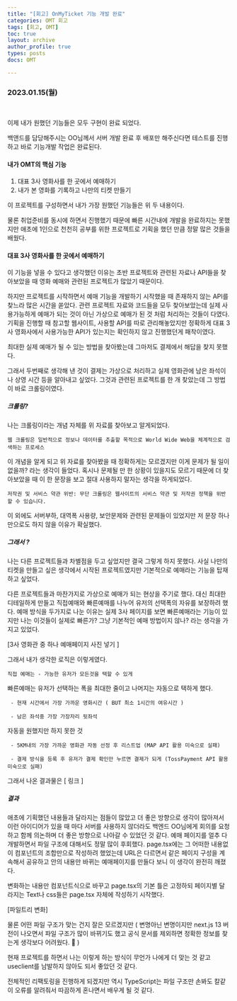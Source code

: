 ```yaml
---
title: "[회고] OnMyTicket 기능 개발 완료"
categories: OMT 회고
tags: [회고, OMT]
toc: true
layout: archive
author_profile: true
types: posts
docs: OMT

---
```


###  2023.01.15(월)

<br/>

이제 내가 원했던 기능들은 모두 구현이 완료 되었다. 

백앤드를 담당해주시는 OO님께서 서버 개발 완료 후 배포만 해주신다면 테스트를 진행하고 바로 기능개발 작업은 완료된다.  

#### 내가 OMT의 핵심 기능 

1. 대표 3사 영화사를 한 곳에서 예매하기
2. 내가 본 영화를 기록하고 나만의 티켓 만들기

이 프로젝트를 구성하면서 내가 가장 원했던 기능들은 위 두 내용이다. 

물론 취업준비를 동시에 하면서 진행했기 때문에 빠른 시간내에 개발을 완료하지는 못했지만 애초에 1인으로 천천히 공부를 위한 프로젝트로 기획을 했던 만큼 정말 많은 것들을 배웠다. 





#### 대표 3사 영화사를 한 곳에서 예매하기

이 기능을 넣을 수 있다고 생각했던 이유는 초반 프로젝트와 관련된 자료나 API들을 찾아보았을 때  영화 예매와 관련된 프로젝트가 많았기 때문이다. 

하지만 프로젝트를 시작하면서 예매 기능을 개발하기 시작했을 때 존재하지 않는 API를 찾느라 많은 시간을 쏟았다. 관련 프로젝트 자료와 코드들을 모두 찾아보았는데 실제 사용가능하게 예매가 되는 것이 아닌 가상으로 예매가 된 것 처럼 처리하는 것들이 다였다. 기획을 진행할 때 참고할 웹사이트, 사용할 API를  따로 관리해놓았지만 정확하게 대표 3사 영화사에서 사용가능한 API가 있는지는 확인하지 않고 진행했던게 패착이였다. 

최대한 실제 예매가 될 수 있는 방법을 찾아봤는데 그마저도 결제에서 해답을 찾지 못했다. 

그래서 두번째로 생각해 낸 것이 결제는 가상으로 처리하고 실제 영화관에 남은 좌석이나 상영 시간 등을 알아내고 싶었다. 그것과 관련된 프로젝트를 한 개 찾았는데 그 방법이 바로 크롤링이였다. 



##### 크롤링? 

나는 크롤링이라는 개념 자체를 위 자료를 찾아보고 알게되었다. 

`웹 크롤링은 일반적으로 정보나 데이터를 추출할 목적으로 World Wide Web을 체계적으로 검색하는 프로세스 `

이 개념을 알게 되고 위 자료를 찾아봤을 때 정확하게는 모르겠지만 이게 문제가 될 일이 없을까? 라는 생각이 들었다. 혹시나 문제될 만 한 상황이 있을지도 모르기 때문에 더 찾아보았을 때 이 한 문장을 보고 절대 사용하지 말자는 생각을 하게되었다. 

`저작권 및 서비스 약관 위반: 무단 크롤링은 웹사이트의 서비스 약관 및 저작권 정책을 위반할 수 있습니다.`

이 외에도 서버부하, 대역폭 사용량, 보안문제와 관련된 문제들이 있었지만 저 문장 하나만으로도 하지 않을 이유가 확실했다. 



##### 그래서 ? 

나는 다른 프로젝트들과 차별점을 두고 싶었지만 결국 그렇게 하지 못했다. 사실 나만의 티켓을 만들고 싶은 생각에서 시작된 프로젝트였지만 기본적으로 예매라는 기능을 탑재하고 싶었다. 

다른 프로젝트들과 마찬가지로 가상으로 예매가 되는 현상을 주기로 했다. 대신 최대한 디테일하게 만들고 직접예매와 빠른예매를 나누어 유저의 선택폭의 자유를 보장하려 했다. 예매 방식을 두가지로 나눈 이유는 실제 3사 페이지를 보면 빠른예매라는 기능이 있지만 나는 이것들이 실제로 빠른가? 그냥 기본적인 예매 방법이지 않나? 라는 생각을 가지고 있었다. 

[3사 영화관 중 하나 예매페이지 사진 넣기 ]

그래서 내가 생각한 로직은 이렇게였다. 

`직접 예매는 - 가능한 유저가 모든것을 택할 수 있게 `

빠른예매는 유저가 선택하는 폭을 최대한 줄이고 나머지는 자동으로 택하게 했다. 

` - 현재 시간에서 가장 가까운 영화시간 ( BUT 최소 1시간의 여유시간 )` 

` - 남은 좌석중 가장 가장자리 뒷좌석` 

자동을 원했지만 하지 못한 것

` - 5KM내의 가장 가까운 영화관 자동 선정 후 리스트업 (MAP API 활용 미숙으로 실패)` 

` - 결제 방식을 등록 후 유저가 결제 확인만 누르면 결제가 되게 (TossPayment API 활용 미숙으로 실패)` 

그래서 나온 결과물은 [ 링크 ]



##### 결과

애초에 기획했던 내용들과 달라지는 점들이 많았고 더 좋은 방향으로 생각이 많아져서 이런 아이디어가 있을 때 마다 서버를 사용하지 않더라도 백엔드 OO님에게 회의를 요청하고 함께 의논하며 더 좋은 방향으로 나아갈 수 있었던 것 같다. 예매 페이지를 얼추 다 개발하면서 파일 구조에 대해서도 정말 많이 후회했다. page.tsx에는 그 어떠한 내용없이 컴포넌트의 조합만으로 작성하려 했었는데 URL은 다르면서 같은 페이지 구성을 계속해서 공유하고 안의 내용만 바뀌는 예매페이지를 만들다 보니 이 생각이 완전히 깨졌다. 

변화하는 내용만 컴포넌트식으로 바꾸고 page.tsx의 기본 틀은 고정하되 페이지별 달라지는 Text나 css들은 page.tsx 자체에 작성하기 시작했다. 



[파일트리 변화]

물론 어떤 파일 구조가 맞는 건지 잘은 모르겠지만 ( 변명아닌 변명이지만 next.js 13 버전이 나오면서 파일 구조가 많이 바뀌기도 했고 공식 문서를 제외하면 정확한 정보를 찾는게 생각보다 어려웠다. 🥲 )

 현재 프로젝트를 하면서 나는 이렇게 하는 방식이 무언가 나에게 더 맞는 것 같고 useclient를 남발하지 않아도 되서 좋았던 것 같다. 

전체적인 리팩토링을 진행하게 되겠지만 역시 TypeScript는 파일 구조만 손봐도 칼같이 오류를 알려줘서 따끔하게 혼나면서 배우게 될 것 같다. 









